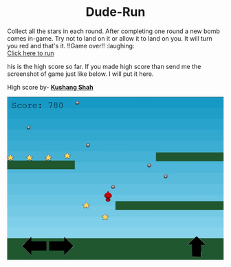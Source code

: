 <h1 align='center'>Dude-Run</h1>
Collect all the stars in each round. After completing one round a new bomb comes in-game. Try not to land on it or allow it to land on you. It will turn you red and that's it. !!Game over!! :laughing: <br>
<a href="https://kelta-king.github.io/Dude-Run/">Click here to run</a>
<p>his is the high score so far. If you made high score than send me the screenshot of game just like below. I will put it here.</p>
<p>High score by- <b><a href='https://github.com/Kelta-King'>Kushang Shah</a></b></p>
<img src="https://github.com/Kelta-King/Dude-Run/blob/master/images/HighScore1.JPG">
